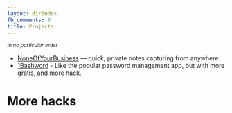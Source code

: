 ```yaml
---
layout: dirindex
fb_comments: 3
title: Projects
---
```


<small>*In no particular order*</small>

- [NoneOfYourBusiness](https://github.com/opyate/noneofyourbusiness) — quick, private notes capturing from anywhere.
- [1Bashword](https://github.com/opyate/1Bashword) - Like the popular password management app, but with more gratis, and more hack.

# More hacks
